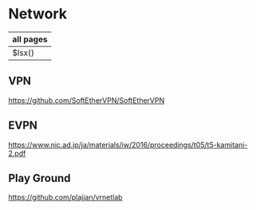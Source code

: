 # Network

| all pages |
| --------- |
| $lsx()    |

## VPN

<https://github.com/SoftEtherVPN/SoftEtherVPN>

## EVPN

<https://www.nic.ad.jp/ja/materials/iw/2016/proceedings/t05/t5-kamitani-2.pdf>

## Play Ground

<https://github.com/plajjan/vrnetlab>
